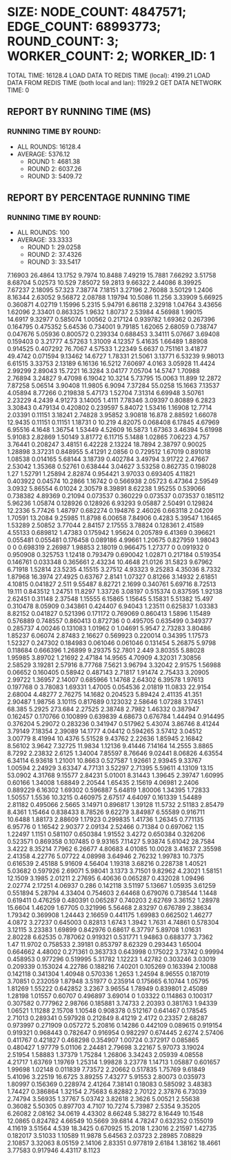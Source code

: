 
# SIZE: NODE_COUNT: 4847571; EDGE_COUNT: 68993773; ROUND_COUNT: 3; WORKER_COUNT: 2; WORKER_ID: 1
 TOTAL TIME: 16128.4
 LOAD DATA TO REDIS TIME (local): 4199.21
 LOAD DATA FROM REDIS TIME (both local and lan): 11929.2
 GET DATA NETWORK TIME: 0

## REPORT BY RUNNING TIME (MS)

 ### RUNNING TIME BY ROUND:

  + ALL ROUNDS: 16128.4
  + AVERAGE: 5376.12
     + ROUND 1: 4681.38
     + ROUND 2: 6037.26
     + ROUND 3: 5409.72

## REPORT BY PERCENTAGE RUNNING TIME

 ### RUNNING TIME BY ROUND:

  + ALL ROUNDS: 100
  + AVERAGE: 33.3333
     + ROUND 1: 29.0258
     + ROUND 2: 37.4326
     + ROUND 3: 33.5417

7.16903 26.4864 13.1752 9.7974 10.8488 7.49219 15.7881 7.66292 3.51758 8.68704 5.02573 10.529 7.85072 59.2813 9.66322 2.44086 8.39925 7.67237 2.18095 57.323 7.38774 7.18151 3.27196 2.76088 3.50129 1.2406 8.16344 2.63052 9.56872 2.08788 1.19794 10.5086 11.256 3.33909 5.66925 0.360871 4.02719 1.15996 5.2315 5.94791 6.86118 2.32918 1.04764 3.43656 1.62096 2.33401 0.863325 1.9632 1.80737 2.53984 4.56988 1.99015 14.6917 9.32977 0.585074 1.00562 0.217124 0.939782 1.69362 0.267396 0.164795 0.475352 5.64536 0.734001 9.79185 1.62065 2.68059 0.738747 0.047676 5.05936 0.800572 0.239334 0.688453 3.34111 5.07667 3.69408 0.159403 0 3.21777 4.57263 1.31009 4.12357 5.41635 1.66489 1.88908 0.914525 0.407292 76.7067 4.57533 1.22349 5.6637 0.751161 3.41877 49.4742 0.071594 9.13462 14.6727 1.78331 21.5061 3.13771 6.53239 9.98013 6.61515 3.33753 2.13189 6.16136 16.5212 7.60697 4.0163 3.05928 11.4424 2.99299 2.89043 15.7221 16.3284 3.04177 7.05704 14.5747 1.70988 2.76894 3.24827 9.47098 6.19042 10.3214 5.73795 15.0063 11.899 12.2872 7.87258 5.06514 3.90408 11.9805 6.9094 7.37284 55.0258 15.1663 7.13537 4.05894 8.77266 0.219838 5.47173 1.52704 7.31314 6.69948 3.50761 2.23229 4.2439 4.91273 3.14005 1.4111 7.78346 3.09397 0.80889 6.2823 3.30843 0.479134 0.420802 0.239597 5.84072 1.53416 1.16908 12.7714 2.03391 0.11151 3.18241 2.74828 3.95852 3.90818 16.878 2.88592 1.66078 12.9435 0.11151 0.11151 1.18731 0 10.219 4.82075 0.068408 6.17845 4.67969 6.95516 4.1648 1.36754 1.53449 4.52609 16.5873 1.67363 3.46394 5.61998 5.91083 2.82869 1.50149 3.81772 6.11715 5.1488 1.02865 7.06223 4.757 3.76441 0.208247 3.48151 6.42228 2.13224 18.7894 2.38797 0.90025 1.28898 3.37231 0.848955 5.41291 2.0856 0 0.729512 1.67019 0.891018 1.08538 0.014165 5.68144 3.18739 0.402784 3.49794 3.91722 2.47667 2.53042 1.35368 0.52761 0.638444 3.04627 3.53258 0.862735 0.198028 1.27 1.52791 1.25894 2.82874 0.954421 3.97033 0.693405 4.11821 0.403922 0.04574 10.2866 1.16742 0 0.566938 2.05723 6.47364 2.59549 3.0932 5.86554 6.01024 2.30579 8.39891 8.62238 1.95255 0.539066 0.738382 4.89369 0.21094 0.073537 0.360229 0.073537 0.073537 0.185112 5.96236 1.05874 0.128926 0.128926 6.93293 9.05887 2.50491 0.129824 12.2336 5.77426 1.48797 0.682274 0.194876 2.46026 0.663118 2.04209 1.70591 13.2084 9.25985 11.8798 6.00658 7.84906 0.4283 5.39547 1.16465 1.53289 2.50852 3.77044 2.84157 2.17555 3.78824 0.128361 2.41589 4.55133 0.689812 1.47383 0.175942 1.95624 0.205789 6.41369 0.396621 0.055481 0.055481 0.176458 0.089186 4.99661 1.20675 0.827959 1.98043 0 0 0.698319 2.26987 1.98853 2.18019 0.966475 1.27377 0 0.091932 0 0.950908 0.325753 1.12418 0.793479 0.690042 1.02871 0.217184 0.519354 0.146761 0.033348 0.365661 2.43234 10.4648 21.0126 31.5823 9.67962 6.71918 1.52814 23.5235 4.15515 3.27512 4.93323 9.25283 4.35036 8.7332 1.87968 16.3974 27.4925 0.63767 2.8141 1.07327 0.81266 3.14932 2.61851 4.10815 0.041827 2.511 9.55487 8.82721 2.1699 0.340761 5.69716 8.72513 19.111 0.843512 1.24751 11.8297 1.33726 3.08197 0.515374 0.837595 1.92138 2.62451 0.31148 2.37548 1.15555 6.15865 1.15645 5.15831 5.51382 15.497 0.310478 8.05909 0.343861 0.424407 6.94043 1.23511 0.625837 1.03383 8.82152 0.041827 0.521396 0.171172 0.769069 0.860413 1.5896 1.15489 0.576889 0.748557 0.860413 0.872736 0 0.495705 0.635499 0.349377 0.285737 4.00246 0.131083 1.01962 0 1.04691 5.9547 2.73283 3.80486 1.85237 6.06074 2.87483 2.16627 0.569923 0.220014 0.34395 1.17573 1.52327 0.247302 0.184983 0.061046 0.061046 0.131454 5.26875 5.9798 0.118684 0.666396 1.26899 9.29375 52.7801 2.449 3.80355 5.88028 1.95985 3.89702 1.21692 2.47184 14.9565 4.70909 4.32031 7.30856 2.58529 3.19281 2.57916 8.77768 7.5621 3.96794 3.32042 2.91575 1.56988 0.06652 0.160405 0.58942 0.487143 2.71817 1.91474 2.75433 3.20905 2.99722 1.36957 2.14007 0.685966 1.14768 2.64302 6.39578 1.97613 0.197768 0 3.78083 1.69331 1.47005 0.054536 2.01819 11.0833 22.9154 2.68004 4.48277 2.76275 14.1682 0.204523 5.89424 2.41135 41.351 2.90487 1.98756 3.10115 0.817689 0.123032 2.58646 1.07288 3.17451 68.385 5.2925 273.684 2.27525 2.38748 2.7982 1.46332 0.387947 0.162457 0.170766 0.100899 0.639839 4.68673 0.676784 1.44494 0.914495 0.376204 5.29072 0.283236 0.341947 0.517962 5.43074 3.86746 8.41244 3.79149 7.18354 2.39089 14.1777 4.04412 0.594265 3.57412 3.04512 3.00779 8.41994 10.4376 5.51528 9.43762 2.22636 1.85945 2.16842 8.56102 3.9642 7.32725 11.9834 1.12136 9.41446 7.14164 14.2555 3.8865 8.7292 2.23832 2.6125 1.34004 7.85597 8.76646 9.02441 8.06826 4.63554 6.34114 6.93618 1.21001 10.8663 0.527587 1.92661 2.93945 9.33767 1.00594 2.24929 3.63347 4.77131 3.52297 2.71395 5.59611 4.13109 13.15 53.0902 4.31768 9.15577 2.84231 5.01001 8.31443 1.39645 2.39747 1.60995 0.60166 1.34008 1.68849 2.20544 1.65435 2.15619 4.06981 2.2406 0.889229 6.16302 1.69302 0.596887 5.64819 1.80006 1.34395 1.72833 1.50557 1.5536 10.3215 0.460975 2.67517 4.64097 0.161339 1.54489 2.81182 0.495066 2.5665 3.14971 0.896817 1.39128 11.5732 2.51183 2.85479 8.4361 1.15464 0.838433 8.78526 9.62279 3.84987 6.55589 0.916711 10.6488 1.88173 2.88609 1.17923 0.299835 1.41736 1.26345 0.771135 6.95776 0 1.16542 2.90377 2.09134 2.52466 0.71384 0 0.697062 1.15 1.22497 1.1151 0.581107 0.650384 1.91552 3.4272 0.650384 0.326206 0.523571 0.869358 0.107485 0 9.93165 7.11427 5.93874 5.61042 28.7584 3.4222 8.35214 7.7962 6.26677 4.80683 4.01085 10.0028 3.41637 2.35598 2.41358 4.22776 5.07722 4.08998 3.64946 2.76232 1.99783 10.7375 0.616539 2.45188 5.91609 4.56404 1.19318 3.68216 0.228738 1.40521 5.03682 0.597926 2.69071 5.98041 3.1373 3.71501 9.82962 4.23021 1.58151 12.1509 3.1985 2.01211 2.27695 6.40636 0.065287 0.432028 1.09496 2.02774 2.17251 4.06937 0.286 0.142118 3.51197 5.13667 1.05935 3.61259 0.551894 5.28794 4.33404 0.754603 2.64468 0.679076 0.738544 1.1448 0.619411 0.476259 0.480391 0.065287 0.740203 2.62769 3.36152 1.28978 15.6604 1.46209 1.67705 0.321996 5.56468 2.83297 0.676789 2.38634 1.79342 0.369908 1.24443 2.16659 0.441175 1.69983 0.662502 1.46277 4.0872 3.27237 0.645003 0.82813 1.6743 1.3942 1.7631 4.74861 0.578304 3.12115 3.23383 1.69899 0.842976 0.68617 6.37797 5.89708 1.01631 2.80228 6.62535 0.787062 0.919321 0.531771 1.94863 0.688377 3.7362 1.47 11.9702 0.758533 2.39181 0.853797 8.62329 0.293443 1.65004 0.664662 4.48002 0.271361 0.363733 0.643998 0.175022 3.73742 0.99994 0.458953 0.977296 0.519995 5.31782 1.12223 1.42782 0.303246 3.03019 0.209339 0.153024 4.22786 0.188216 7.40201 0.105269 0.163394 2.10088 0.142118 0.341304 1.40948 0.570336 1.2653 1.24594 8.96555 0.187019 3.70851 0.232059 1.87948 3.51977 0.235914 0.175665 6.10744 1.05795 1.81269 1.55222 0.642852 3.2367 3.96554 1.78949 0.839801 2.45089 1.28198 1.01557 0.60707 0.496897 3.69014 0 1.03322 0.114863 0.100317 0.307582 0.777962 2.98766 0.185881 3.74733 2.20393 0.381763 1.94339 1.06521 1.11288 2.15708 1.10548 0.908378 0.512167 0.641467 0.178545 2.71013 0.289341 0.597928 0.212849 8.41219 2.4172 0.23357 2.68287 0.973997 0.271909 0.057272 5.20816 0.14286 0.442109 0.089615 0.919154 0.919321 0.968443 0.782647 0.916954 0.982297 0.674445 2.6274 2.57406 0.411767 0.421827 0.468298 0.354907 1.00724 0.372917 0.085865 0.480427 1.97779 5.01106 2.24481 2.79698 3.22167 5.97073 3.19024 2.51954 1.58883 1.37379 1.75284 1.26806 3.34243 2.05939 4.08558 4.21717 1.63769 1.19769 1.25314 1.99828 3.23778 1.14713 1.05887 0.601657 1.99698 1.02148 0.011839 7.73572 2.20662 0.517835 1.75769 9.61849 5.41096 3.22519 16.6725 3.89255 7.43277 5.91553 2.80073 0.035973 1.80997 0.156369 0.228974 2.41264 7.38141 0.18083 0.585092 3.48383 1.74427 0.386864 1.32154 2.75683 6.82882 2.70122 2.37876 6.73039 2.74794 3.56935 1.37767 5.03742 3.82618 2.3626 5.00521 2.55638 0.36082 5.50305 0.897703 4.7107 10.7274 5.73987 2.5354 9.35205 6.26082 2.08162 34.0619 4.43302 8.66248 5.38272 8.16449 10.1548 12.0865 0.824782 4.66549 10.5669 39.6814 4.78247 0.632352 0.155019 4.11619 3.51564 4.539 18.3425 0.670925 15.2018 1.23016 2.21597 1.42735 0.182017 3.51033 1.10589 11.9878 5.64563 2.03723 2.28985 7.08829 2.10857 3.32063 8.05159 2.14106 2.83351 0.977819 2.6184 1.38162 18.4661 3.77583 0.917946 4.43117 8.1123 